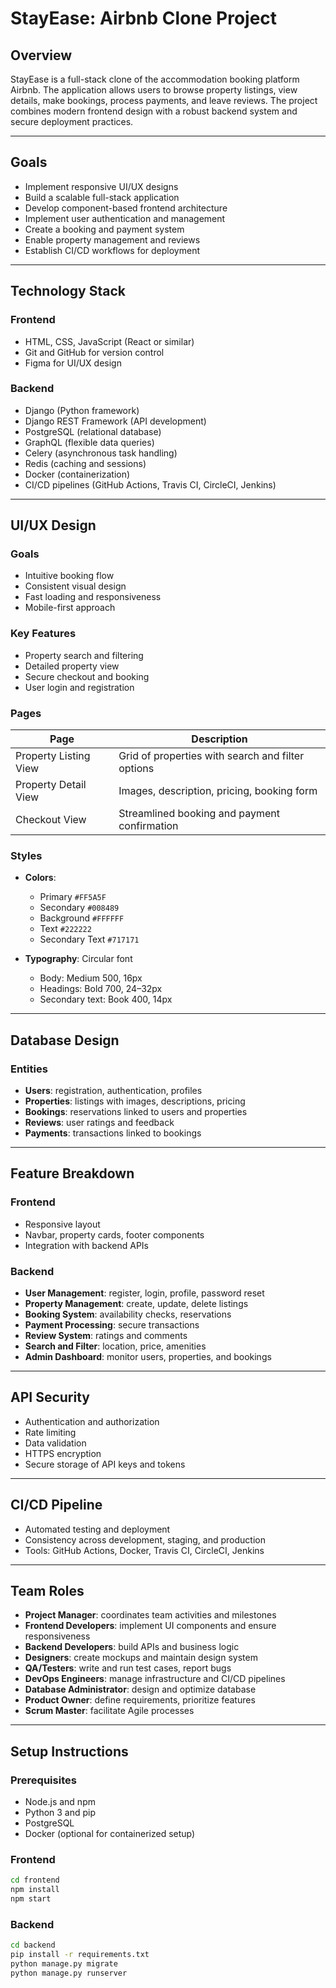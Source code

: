 # StayEase: Airbnb Clone Project

## Overview
StayEase is a full-stack clone of the accommodation booking platform Airbnb. The application allows users to browse property listings, view details, make bookings, process payments, and leave reviews. The project combines modern frontend design with a robust backend system and secure deployment practices.

---

## Goals
- Implement responsive UI/UX designs  
- Build a scalable full-stack application  
- Develop component-based frontend architecture  
- Implement user authentication and management  
- Create a booking and payment system  
- Enable property management and reviews  
- Establish CI/CD workflows for deployment  

---

## Technology Stack

### Frontend
- HTML, CSS, JavaScript (React or similar)  
- Git and GitHub for version control  
- Figma for UI/UX design  

### Backend
- Django (Python framework)  
- Django REST Framework (API development)  
- PostgreSQL (relational database)  
- GraphQL (flexible data queries)  
- Celery (asynchronous task handling)  
- Redis (caching and sessions)  
- Docker (containerization)  
- CI/CD pipelines (GitHub Actions, Travis CI, CircleCI, Jenkins)  

---

## UI/UX Design

### Goals
- Intuitive booking flow  
- Consistent visual design  
- Fast loading and responsiveness  
- Mobile-first approach  

### Key Features
- Property search and filtering  
- Detailed property view  
- Secure checkout and booking  
- User login and registration  

### Pages
| Page                  | Description                                                                 |
|-----------------------|-----------------------------------------------------------------------------|
| Property Listing View | Grid of properties with search and filter options                           |
| Property Detail View  | Images, description, pricing, booking form                                  |
| Checkout View         | Streamlined booking and payment confirmation                                |

### Styles
- **Colors**:  
  - Primary `#FF5A5F`  
  - Secondary `#008489`  
  - Background `#FFFFFF`  
  - Text `#222222`  
  - Secondary Text `#717171`  

- **Typography**: Circular font  
  - Body: Medium 500, 16px  
  - Headings: Bold 700, 24–32px  
  - Secondary text: Book 400, 14px  

---

## Database Design

### Entities
- **Users**: registration, authentication, profiles  
- **Properties**: listings with images, descriptions, pricing  
- **Bookings**: reservations linked to users and properties  
- **Reviews**: user ratings and feedback  
- **Payments**: transactions linked to bookings  

---

## Feature Breakdown

### Frontend
- Responsive layout  
- Navbar, property cards, footer components  
- Integration with backend APIs  

### Backend
- **User Management**: register, login, profile, password reset  
- **Property Management**: create, update, delete listings  
- **Booking System**: availability checks, reservations  
- **Payment Processing**: secure transactions  
- **Review System**: ratings and comments  
- **Search and Filter**: location, price, amenities  
- **Admin Dashboard**: monitor users, properties, and bookings  

---

## API Security
- Authentication and authorization  
- Rate limiting  
- Data validation  
- HTTPS encryption  
- Secure storage of API keys and tokens  

---

## CI/CD Pipeline
- Automated testing and deployment  
- Consistency across development, staging, and production  
- Tools: GitHub Actions, Docker, Travis CI, CircleCI, Jenkins  

---

## Team Roles

- **Project Manager**: coordinates team activities and milestones  
- **Frontend Developers**: implement UI components and ensure responsiveness  
- **Backend Developers**: build APIs and business logic  
- **Designers**: create mockups and maintain design system  
- **QA/Testers**: write and run test cases, report bugs  
- **DevOps Engineers**: manage infrastructure and CI/CD pipelines  
- **Database Administrator**: design and optimize database  
- **Product Owner**: define requirements, prioritize features  
- **Scrum Master**: facilitate Agile processes  

---

## Setup Instructions

### Prerequisites
- Node.js and npm  
- Python 3 and pip  
- PostgreSQL  
- Docker (optional for containerized setup)  

### Frontend
```bash
cd frontend
npm install
npm start
```

### Backend
```bash
cd backend
pip install -r requirements.txt
python manage.py migrate
python manage.py runserver
```


